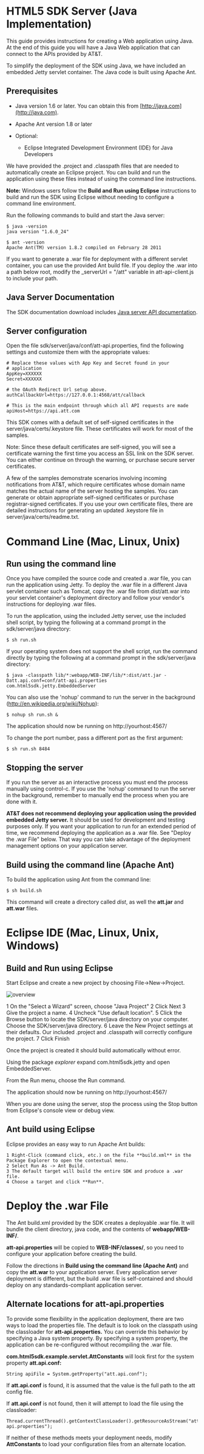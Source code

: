 HTML5 SDK Server (Java Implementation)
===

This guide provides instructions for creating a Web application using Java. At the end of this guide you will have a Java Web application that can connect to the APIs provided by AT&T.

To simplify the deployment of the SDK using Java, we have included an embedded Jetty servlet container.  The Java code is built using Apache Ant.

Prerequisites
----

 - Java version 1.6 or later. You can obtain this from [http://java.com](http://java.com).
 - Apache Ant version 1.8 or later

 - Optional:
   - Eclipse Integrated Development Environment (IDE) for Java Developers


We have provided the .project and .classpath files that are needed to automatically create an Eclipse project. You can build and run the application using these files instead of using the command line instructions.

**Note:** Windows users follow the **Build and Run using Eclipse** instructions to build and run the SDK using Eclipse without needing to configure a command line environment.

Run the following commands to build and start the Java server:

    $ java -version
    java version "1.6.0_24"

    $ ant -version
    Apache Ant(TM) version 1.8.2 compiled on February 28 2011

If you want to generate a .war file for deployment with a different servlet container, you can use the provided Ant build file.  If you deploy the .war into a path below root, modify the _serverUrl = "/att" variable in att-api-client.js to include your path.

Java Server Documentation
---
The SDK documentation download includes [Java server API documentation](server/java/index.html).

Server configuration
---

Open the file sdk/server/java/conf/att-api.properties, find the following settings and customize them with the appropriate values:

    # Replace these values with App Key and Secret found in your 
    # application
    AppKey=XXXXXX
    Secret=XXXXXX

    # the OAuth Redirect Url setup above.
    authCallbackUrl=https://127.0.0.1:4568/att/callback

    # This is the main endpoint through which all API requests are made
    apiHost=https://api.att.com


This SDK comes with a default set of self-signed certificates in the server/java/certs/.keystore file. These certificates will work for most of the samples.

Note: Since these default certificates are self-signed, you will see a certificate warning the first time you access an SSL link on the SDK server. You can either continue on through the warning, or purchase secure server certificates.

A few of the samples demonstrate scenarios involving incoming notifications from AT&T, which require certificates whose domain name matches the actual name of the server hosting the samples. You can generate or obtain appropriate self-signed certificates or purchase registrar-signed certificates.  If you use your own certificate files, there are detailed instructions for generating an updated .keystore file in server/java/certs/readme.txt.


Command Line (Mac, Linux, Unix)
====

Run using the command line
---

Once you have compiled the source code and created a .war file, you can run the application using Jetty. To deploy the .war file in a different Java servlet container such as Tomcat, copy the .war file from dist/att.war into your servlet container's deployment directory and follow your vendor's instructions for deploying .war files.


To run the application, using the included Jetty server, use the included shell script, by typing the following at a command prompt in the sdk/server/java directory:

    $ sh run.sh

If your operating system does not support the shell script, run the command directly by typing the following at a command prompt in the sdk/server/java directory:

    $ java -classpath lib/*:webapp/WEB-INF/lib/*:dist/att.jar -Datt.api.conf=conf/att-api.properties com.html5sdk.jetty.EmbeddedServer

You can also use the 'nohup' command to run the server in the background (<http://en.wikipedia.org/wiki/Nohup>):

    $ nohup sh run.sh &

The application should now be running on http://yourhost:4567/

To change the port number, pass a different port as the first argument:

    $ sh run.sh 8484

Stopping the server
---

If you run the server as an interactive process you must end the process manually using control-c.
If you use the 'nohup' command to run the server in the background, remember to manually end the process when you are done with it.

**AT&T does not recommend deploying your application using the provided embedded Jetty server.** It should be used for development and testing purposes only.
If you want your application to run for an extended period of time, we recommend deploying the application as a .war file. See "Deploy the .war File" below.
That way you can take advantage of the deployment management options on your application server.


Build using the command line (Apache Ant)
---

To build the application using Ant from the command line:

    $ sh build.sh

This command will create a directory called *dist*, as well the __att.jar__ and __att.war__ files. 


Eclipse IDE (Mac, Linux, Unix, Windows)
====

Build and Run using Eclipse
---

Start Eclipse and create a new project by choosing File->New->Project.

![overview](resources/images/eclipse-new.png)

 1 On the "Select a Wizard" screen, choose "Java Project"
 2 Click Next
 3 Give the project a name.
 4 Uncheck "Use default location".
 5 Click the Browse button to locate the SDK/server/java directory on your computer. Choose the SDK/server/java directory.
 6 Leave the New Project settings at their defaults. Our included .project and .classpath will correctly configure the project.
 7 Click Finish

Once the project is created it should build automatically without error.

Using the package *explorer* expand com.html5sdk.jetty and open EmbeddedServer.

From the Run menu, choose the Run command.

The application should now be running on http://yourhost:4567/

When you are done using the server, stop the process using the Stop button from Eclipse's console view or debug view.


Ant build using Eclipse
---

Eclipse provides an easy way to run Apache Ant builds: 

    1 Right-Click (command click, etc.) on the file **build.xml** in the Package Explorer to open the contextual menu.  
    2 Select Run As -> Ant Build.  
    3 The default target will build the entire SDK and produce a .war file.  
    4 Choose a target and click **Run**.  


Deploy the .war File
====


The Ant build.xml provided by the SDK creates a deployable .war file. It will bundle the client directory, java code, and the contents of **webapp/WEB-INF/**.

**att-api.properties** will be copied to **WEB-INF/classes/**, so you need to configure your application before creating the build.

Follow the directions in **Build using the command line (Apache Ant)** and copy the **att.war** to your application server. Every application server deployment is different, but the build .war file is self-contained and should deploy on any standards-compliant application server.

Alternate locations for att-api.properties
---

To provide some flexibility in the application deployment, there are two ways to load the properties file. The default is to look on the classpath using the classloader for **att-api.properties.** You can override this behavior by specifying a Java system property. By specifying a system property, the application can be re-configured without recompiling the .war file.

**com.html5sdk.example.servlet.AttConstants** will look first for the system property **att.api.conf:**

    String apiFile = System.getProperty("att.api.conf");

If **att.api.conf** is found, it is assumed that the value is the full path to the att config file.

If **att.api.conf** is not found, then it will attempt to load the file using the classloader:

    Thread.currentThread().getContextClassLoader().getResourceAsStream("att-api.properties");

If neither of these methods meets your deployment needs, modify **AttConstants** to load your configuration files from an alternate location.
